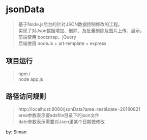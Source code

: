 # jsonData
>基于Node.js后台的针对JSON数据控制修改的工程。<br />
>实现了对Json数据增加、删除、及批量删除及图片上传、展示。<br />
>前端使用 bootstrap、jQuery<br />
>后端使用 nodeJs + art-template + express <br />

## 项目运行
>npm i<br />
>node app.js<br />

## 路径访问规则
>http://localhost:8080/jsonData?area=test&date=20180821<br />
>area参数表示要adsfile目录下的json文件<br />
>date参数表示需要对Json里某个日期做修改<br />



by: Siman
